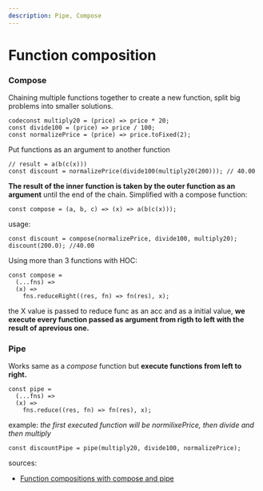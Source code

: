 ```yaml
---
description: Pipe, Compose
---
```


# Function composition

### Compose

Chaining multiple functions together to create a new function, split big problems into smaller solutions.

```
codeconst multiply20 = (price) => price * 20;
const divide100 = (price) => price / 100;
const normalizePrice = (price) => price.toFixed(2);
```

Put functions as an argument to another function

```
// result = a(b(c(x)))
const discount = normalizePrice(divide100(multiply20(200))); // 40.00
```

**The result of the inner function is taken by the outer function as an argument** until the end of the chain. Simplified with a compose function:

```
const compose = (a, b, c) => (x) => a(b(c(x)));
```

usage:

```
const discount = compose(normalizePrice, divide100, multiply20);
discount(200.0); //40.00
```

Using more than 3 functions with HOC:

```
const compose =
  (...fns) =>
  (x) =>
    fns.reduceRight((res, fn) => fn(res), x);
```

the X value is passed to reduce func as an acc and as a initial value, **we execute every function passed as argument from rigth to left with the result of aprevious one.**&#x20;

### **Pipe**

Works same as a _compose_ function but **execute functions from left to right.**

```
const pipe =
  (...fns) =>
  (x) =>
    fns.reduce((res, fn) => fn(res), x);
```

example: _the first executed function will be normilixePrice, then divide and then multiply_

```
const discountPipe = pipe(multiply20, divide100, normalizePrice);
```

sources:&#x20;

* [Function compositions with compose and pipe](https://itnext.io/write-better-javascript-function-composition-with-pipe-and-compose-93cc39ab16ee)
